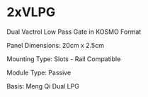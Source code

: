 # 2xVLPG
Dual Vactrol Low Pass Gate in KOSMO Format

Panel Dimensions: 20cm x 2.5cm

Mounting Type: Slots - Rail Compatible 

Module Type: Passive

Basis: Meng Qi Dual LPG


